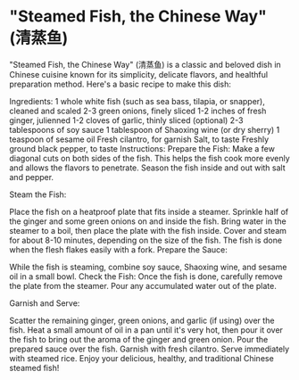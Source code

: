 # "Steamed Fish, the Chinese Way" (清蒸鱼) 

"Steamed Fish, the Chinese Way" (清蒸鱼) is a classic and beloved dish in Chinese cuisine known for its simplicity, delicate flavors, and healthful preparation method. Here's a basic recipe to make this dish:

Ingredients:
1 whole white fish (such as sea bass, tilapia, or snapper), cleaned and scaled
2-3 green onions, finely sliced
1-2 inches of fresh ginger, julienned
1-2 cloves of garlic, thinly sliced (optional)
2-3 tablespoons of soy sauce
1 tablespoon of Shaoxing wine (or dry sherry)
1 teaspoon of sesame oil
Fresh cilantro, for garnish
Salt, to taste
Freshly ground black pepper, to taste
Instructions:
Prepare the Fish: Make a few diagonal cuts on both sides of the fish. This helps the fish cook more evenly and allows the flavors to penetrate. Season the fish inside and out with salt and pepper.

Steam the Fish:

Place the fish on a heatproof plate that fits inside a steamer.
Sprinkle half of the ginger and some green onions on and inside the fish.
Bring water in the steamer to a boil, then place the plate with the fish inside. Cover and steam for about 8-10 minutes, depending on the size of the fish. The fish is done when the flesh flakes easily with a fork.
Prepare the Sauce:

While the fish is steaming, combine soy sauce, Shaoxing wine, and sesame oil in a small bowl.
Check the Fish: Once the fish is done, carefully remove the plate from the steamer. Pour any accumulated water out of the plate.

Garnish and Serve:

Scatter the remaining ginger, green onions, and garlic (if using) over the fish.
Heat a small amount of oil in a pan until it's very hot, then pour it over the fish to bring out the aroma of the ginger and green onion.
Pour the prepared sauce over the fish.
Garnish with fresh cilantro.
Serve immediately with steamed rice.
Enjoy your delicious, healthy, and traditional Chinese steamed fish!






